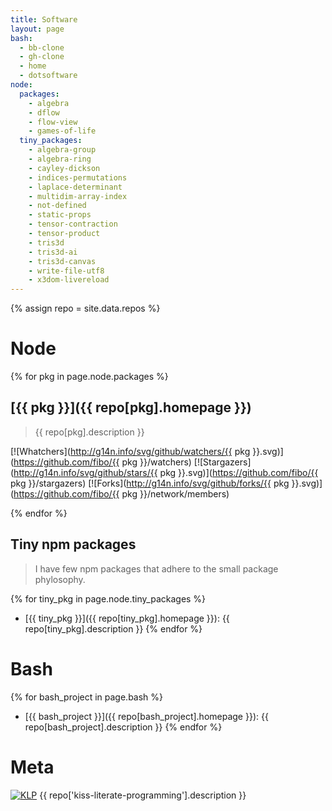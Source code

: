 ```yaml
---
title: Software
layout: page
bash:
  - bb-clone
  - gh-clone
  - home
  - dotsoftware
node:
  packages:
    - algebra
    - dflow
    - flow-view
    - games-of-life
  tiny_packages:
    - algebra-group
    - algebra-ring
    - cayley-dickson
    - indices-permutations
    - laplace-determinant
    - multidim-array-index
    - not-defined
    - static-props
    - tensor-contraction
    - tensor-product
    - tris3d
    - tris3d-ai
    - tris3d-canvas
    - write-file-utf8
    - x3dom-livereload
---
```


{% assign repo = site.data.repos %}

# Node

{% for pkg in page.node.packages %}
## [{{ pkg }}]({{ repo[pkg].homepage }})

> {{ repo[pkg].description }}

[![Whatchers](http://g14n.info/svg/github/watchers/{{ pkg }}.svg)](https://github.com/fibo/{{ pkg }}/watchers) [![Stargazers](http://g14n.info/svg/github/stars/{{ pkg }}.svg)](https://github.com/fibo/{{ pkg }}/stargazers) [![Forks](http://g14n.info/svg/github/forks/{{ pkg }}.svg)](https://github.com/fibo/{{ pkg }}/network/members)

{% endfor %}

## Tiny npm packages

> I have few npm packages that adhere to the small package phylosophy.

{% for tiny_pkg in page.node.tiny_packages %}
* [{{ tiny_pkg }}]({{ repo[tiny_pkg].homepage }}): {{ repo[tiny_pkg].description }}
{% endfor %}

# Bash

{% for bash_project in page.bash %}
* [{{ bash_project }}]({{ repo[bash_project].homepage }}): {{ repo[bash_project].description }}
{% endfor %}

# Meta

[![KLP](https://img.shields.io/badge/kiss-literate-orange.svg)](http://g14n.info/kiss-literate-programming) {{ repo['kiss-literate-programming'].description }}
